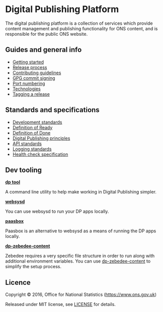Digital Publishing Platform
===========================

The digital publishing platform is a collection of services which provide
content management and publishing functionality for ONS content, and is
responsible for the public ONS website.

Guides and general info
-----------------------

* [Getting started](guides/GETTING_STARTED.md)
* [Release process](guides/RELEASES.md)
* [Contributing guidelines](guides/CONTRIBUTING.md)
* [GPG commit signing](guides/GPG.md)
* [Port numbering](guides/PORTS.md)
* [Technologies](guides/TECHNOLOGIES.md)
* [Tagging a release](guides/TAGS.md)

Standards and specifications
----------------------------

* [Development standards](standards/DEV_STANDARDS.md)
* [Definition of Ready](standards/DEFINITION_OF_READY.md)
* [Definition of Done](standards/DEFINITION_OF_DONE.md)
* [Digital Publishing principles](https://github.com/ONSdigital/dp-principles)
* [API standards](standards/API_STANDARDS.md)
* [Logging standards](standards/LOGGING_STANDARDS.md)
* [Health check specification](standards/HEALTH_CHECK_SPECIFICATION.md)

Dev tooling
-----------

**[dp tool](cmd/README.md)**

A command line utility to help make working in Digital Publishing simpler.

**[websysd](websysd/README.md)**

You can use websysd to run your DP apps locally.

**[paasbox](paasbox)**

Paasbox is an alternative to websysd as a means of running the DP apps locally.

**[dp-zebedee-content](https://github.com/ONSdigital/dp-zebedee-content)**

Zebedee requires a very specific file structure in order to run along with additional environment variables. You can use [dp-zebedee-content](https://github.com/ONSdigital/dp-zebedee-content) to simplify the setup process.

Licence
-------

Copyright ©‎ 2016, Office for National Statistics (https://www.ons.gov.uk)

Released under MIT license, see [LICENSE](LICENSE.md) for details.
